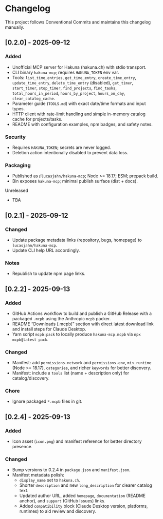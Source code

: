 # Changelog

This project follows Conventional Commits and maintains this changelog manually.

## [0.2.0] - 2025-09-12

### Added
- Unofficial MCP server for Hakuna (hakuna.ch) with stdio transport.
- CLI binary `hakuna-mcp`; requires `HAKUNA_TOKEN` env var.
- Tools: `list_time_entries`, `get_time_entry`, `create_time_entry`, `update_time_entry`, `delete_time_entry` (disabled), `get_timer`, `start_timer`, `stop_timer`, `find_projects`, `find_tasks`, `total_hours_in_period`, `hours_by_project`, `hours_on_day`, `clear_catalog_cache`.
- Parameter guide (`TOOLS.md`) with exact date/time formats and input types.
- HTTP client with rate-limit handling and simple in-memory catalog cache for projects/tasks.
- README with configuration examples, npm badges, and safety notes.

### Security
- Requires `HAKUNA_TOKEN`; secrets are never logged.
- Deletion action intentionally disabled to prevent data loss.

### Packaging
- Published as `@lucasjahn/hakuna-mcp`; Node >= 18.17; ESM; prepack build.
- Bin exposes `hakuna-mcp`; minimal publish surface (dist + docs).

Unreleased
- TBA

## [0.2.1] - 2025-09-12

### Changed
- Update package metadata links (repository, bugs, homepage) to `lucasjahn/hakuna-mcp`.
- Update CLI help URL accordingly.

### Notes
- Republish to update npm page links.

## [0.2.2] - 2025-09-13

### Added
- GitHub Actions workflow to build and publish a GitHub Release with a packaged `.mcpb` using the Anthropic `mcpb` packer.
- README “Downloads (.mcpb)” section with direct latest download link and install steps for Claude Desktop.
- Yarn script `mcpb:pack` to locally produce `hakuna-mcp.mcpb` via `npx mcpb@latest pack`.

### Changed
- Manifest: add `permissions.network` and `permissions.env`, `min_runtime` (Node >= 18.17), `categories`, and richer `keywords` for better discovery.
- Manifest: include a `tools` list (name + description only) for catalog/discovery.

### Chore
- Ignore packaged `*.mcpb` files in git.

## [0.2.4] - 2025-09-13

### Added
- Icon asset (`icon.png`) and manifest reference for better directory presence.

### Changed
- Bump versions to 0.2.4 in `package.json` and `manifest.json`.
- Manifest metadata polish:
  - `display_name` set to `hakuna.ch`.
  - Shorter `description` and new `long_description` for clearer catalog text.
  - Updated author URL, added `homepage`, `documentation` (README anchor), and `support` (GitHub Issues) links.
  - Added `compatibility` block (Claude Desktop version, platforms, runtimes) to aid review and discovery.
